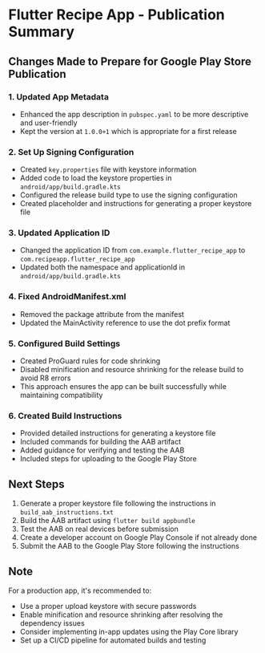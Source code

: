 # Flutter Recipe App - Publication Summary

## Changes Made to Prepare for Google Play Store Publication

### 1. Updated App Metadata
- Enhanced the app description in `pubspec.yaml` to be more descriptive and user-friendly
- Kept the version at `1.0.0+1` which is appropriate for a first release

### 2. Set Up Signing Configuration
- Created `key.properties` file with keystore information
- Added code to load the keystore properties in `android/app/build.gradle.kts`
- Configured the release build type to use the signing configuration
- Created placeholder and instructions for generating a proper keystore file

### 3. Updated Application ID
- Changed the application ID from `com.example.flutter_recipe_app` to `com.recipeapp.flutter_recipe_app`
- Updated both the namespace and applicationId in `android/app/build.gradle.kts`

### 4. Fixed AndroidManifest.xml
- Removed the package attribute from the manifest
- Updated the MainActivity reference to use the dot prefix format

### 5. Configured Build Settings
- Created ProGuard rules for code shrinking
- Disabled minification and resource shrinking for the release build to avoid R8 errors
- This approach ensures the app can be built successfully while maintaining compatibility

### 6. Created Build Instructions
- Provided detailed instructions for generating a keystore file
- Included commands for building the AAB artifact
- Added guidance for verifying and testing the AAB
- Included steps for uploading to the Google Play Store

## Next Steps
1. Generate a proper keystore file following the instructions in `build_aab_instructions.txt`
2. Build the AAB artifact using `flutter build appbundle`
3. Test the AAB on real devices before submission
4. Create a developer account on Google Play Console if not already done
5. Submit the AAB to the Google Play Store following the instructions

## Note
For a production app, it's recommended to:
- Use a proper upload keystore with secure passwords
- Enable minification and resource shrinking after resolving the dependency issues
- Consider implementing in-app updates using the Play Core library
- Set up a CI/CD pipeline for automated builds and testing